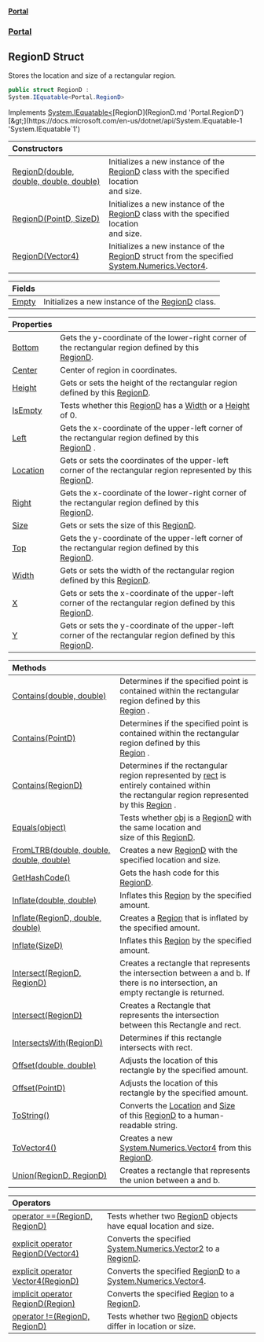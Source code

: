 #### [Portal](index.md 'index')
### [Portal](Portal.md 'Portal')

## RegionD Struct

Stores the location and size of a rectangular region.

```csharp
public struct RegionD :
System.IEquatable<Portal.RegionD>
```

Implements [System.IEquatable&lt;](https://docs.microsoft.com/en-us/dotnet/api/System.IEquatable-1 'System.IEquatable`1')[RegionD](RegionD.md 'Portal.RegionD')[&gt;](https://docs.microsoft.com/en-us/dotnet/api/System.IEquatable-1 'System.IEquatable`1')

| Constructors | |
| :--- | :--- |
| [RegionD(double, double, double, double)](RegionD.RegionD(double,double,double,double).md 'Portal.RegionD.RegionD(double, double, double, double)') | Initializes a new instance of the [RegionD](RegionD.md 'Portal.RegionD') class with the specified location<br/>and size. |
| [RegionD(PointD, SizeD)](RegionD.RegionD(PointD,SizeD).md 'Portal.RegionD.RegionD(Portal.PointD, Portal.SizeD)') | Initializes a new instance of the [RegionD](RegionD.md 'Portal.RegionD') class with the specified location<br/>and size. |
| [RegionD(Vector4)](RegionD.RegionD(Vector4).md 'Portal.RegionD.RegionD(System.Numerics.Vector4)') | Initializes a new instance of the [RegionD](RegionD.md 'Portal.RegionD') struct from the specified<br/>[System.Numerics.Vector4](https://docs.microsoft.com/en-us/dotnet/api/System.Numerics.Vector4 'System.Numerics.Vector4'). |

| Fields | |
| :--- | :--- |
| [Empty](RegionD.Empty.md 'Portal.RegionD.Empty') | Initializes a new instance of the [RegionD](RegionD.md 'Portal.RegionD') class. |

| Properties | |
| :--- | :--- |
| [Bottom](RegionD.Bottom.md 'Portal.RegionD.Bottom') | Gets the y-coordinate of the lower-right corner of the rectangular region defined by this<br/>[RegionD](RegionD.md 'Portal.RegionD'). |
| [Center](RegionD.Center.md 'Portal.RegionD.Center') | Center of region in coordinates. |
| [Height](RegionD.Height.md 'Portal.RegionD.Height') | Gets or sets the height of the rectangular region defined by this [RegionD](RegionD.md 'Portal.RegionD'). |
| [IsEmpty](RegionD.IsEmpty.md 'Portal.RegionD.IsEmpty') | Tests whether this [RegionD](RegionD.md 'Portal.RegionD') has a [Width](RegionD.Width.md 'Portal.RegionD.Width') or a [Height](RegionD.Height.md 'Portal.RegionD.Height') of 0. |
| [Left](RegionD.Left.md 'Portal.RegionD.Left') | Gets the x-coordinate of the upper-left corner of the rectangular region defined by this<br/>[RegionD](RegionD.md 'Portal.RegionD') . |
| [Location](RegionD.Location.md 'Portal.RegionD.Location') | Gets or sets the coordinates of the upper-left corner of the rectangular region represented by this<br/>[RegionD](RegionD.md 'Portal.RegionD'). |
| [Right](RegionD.Right.md 'Portal.RegionD.Right') | Gets the x-coordinate of the lower-right corner of the rectangular region defined by this<br/>[RegionD](RegionD.md 'Portal.RegionD'). |
| [Size](RegionD.Size.md 'Portal.RegionD.Size') | Gets or sets the size of this [RegionD](RegionD.md 'Portal.RegionD'). |
| [Top](RegionD.Top.md 'Portal.RegionD.Top') | Gets the y-coordinate of the upper-left corner of the rectangular region defined by this<br/>[RegionD](RegionD.md 'Portal.RegionD'). |
| [Width](RegionD.Width.md 'Portal.RegionD.Width') | Gets or sets the width of the rectangular region defined by this [RegionD](RegionD.md 'Portal.RegionD'). |
| [X](RegionD.X.md 'Portal.RegionD.X') | Gets or sets the x-coordinate of the upper-left corner of the rectangular region defined by this<br/>[RegionD](RegionD.md 'Portal.RegionD'). |
| [Y](RegionD.Y.md 'Portal.RegionD.Y') | Gets or sets the y-coordinate of the upper-left corner of the rectangular region defined by this<br/>[RegionD](RegionD.md 'Portal.RegionD'). |

| Methods | |
| :--- | :--- |
| [Contains(double, double)](RegionD.Contains(double,double).md 'Portal.RegionD.Contains(double, double)') | Determines if the specified point is contained within the rectangular region defined by this<br/>[Region](Region.md 'Portal.Region') . |
| [Contains(PointD)](RegionD.Contains(PointD).md 'Portal.RegionD.Contains(Portal.PointD)') | Determines if the specified point is contained within the rectangular region defined by this<br/>[Region](Region.md 'Portal.Region') . |
| [Contains(RegionD)](RegionD.Contains(RegionD).md 'Portal.RegionD.Contains(Portal.RegionD)') | Determines if the rectangular region represented by [rect](RegionD.Contains(RegionD).md#Portal.RegionD.Contains(Portal.RegionD).rect 'Portal.RegionD.Contains(Portal.RegionD).rect') is entirely contained within<br/>the rectangular region represented by this [Region](Region.md 'Portal.Region') . |
| [Equals(object)](RegionD.Equals(object).md 'Portal.RegionD.Equals(object)') | Tests whether [obj](RegionD.Equals(object).md#Portal.RegionD.Equals(object).obj 'Portal.RegionD.Equals(object).obj') is a [RegionD](RegionD.md 'Portal.RegionD') with the same location and<br/>size of this [RegionD](RegionD.md 'Portal.RegionD'). |
| [FromLTRB(double, double, double, double)](RegionD.FromLTRB(double,double,double,double).md 'Portal.RegionD.FromLTRB(double, double, double, double)') | Creates a new [RegionD](RegionD.md 'Portal.RegionD') with the specified location and size. |
| [GetHashCode()](RegionD.GetHashCode().md 'Portal.RegionD.GetHashCode()') | Gets the hash code for this [RegionD](RegionD.md 'Portal.RegionD'). |
| [Inflate(double, double)](RegionD.Inflate(double,double).md 'Portal.RegionD.Inflate(double, double)') | Inflates this [Region](Region.md 'Portal.Region') by the specified amount. |
| [Inflate(RegionD, double, double)](RegionD.Inflate(RegionD,double,double).md 'Portal.RegionD.Inflate(Portal.RegionD, double, double)') | Creates a [Region](Region.md 'Portal.Region') that is inflated by the specified amount. |
| [Inflate(SizeD)](RegionD.Inflate(SizeD).md 'Portal.RegionD.Inflate(Portal.SizeD)') | Inflates this [Region](Region.md 'Portal.Region') by the specified amount. |
| [Intersect(RegionD, RegionD)](RegionD.Intersect(RegionD,RegionD).md 'Portal.RegionD.Intersect(Portal.RegionD, Portal.RegionD)') | Creates a rectangle that represents the intersection between a and b. If there is no intersection, an<br/>empty rectangle is returned. |
| [Intersect(RegionD)](RegionD.Intersect(RegionD).md 'Portal.RegionD.Intersect(Portal.RegionD)') | Creates a Rectangle that represents the intersection between this Rectangle and rect. |
| [IntersectsWith(RegionD)](RegionD.IntersectsWith(RegionD).md 'Portal.RegionD.IntersectsWith(Portal.RegionD)') | Determines if this rectangle intersects with rect. |
| [Offset(double, double)](RegionD.Offset(double,double).md 'Portal.RegionD.Offset(double, double)') | Adjusts the location of this rectangle by the specified amount. |
| [Offset(PointD)](RegionD.Offset(PointD).md 'Portal.RegionD.Offset(Portal.PointD)') | Adjusts the location of this rectangle by the specified amount. |
| [ToString()](RegionD.ToString().md 'Portal.RegionD.ToString()') | Converts the [Location](RegionD.Location.md 'Portal.RegionD.Location') and [Size](RegionD.Size.md 'Portal.RegionD.Size')<br/>of this [RegionD](RegionD.md 'Portal.RegionD') to a human-readable string. |
| [ToVector4()](RegionD.ToVector4().md 'Portal.RegionD.ToVector4()') | Creates a new [System.Numerics.Vector4](https://docs.microsoft.com/en-us/dotnet/api/System.Numerics.Vector4 'System.Numerics.Vector4') from this [RegionD](RegionD.md 'Portal.RegionD'). |
| [Union(RegionD, RegionD)](RegionD.Union(RegionD,RegionD).md 'Portal.RegionD.Union(Portal.RegionD, Portal.RegionD)') | Creates a rectangle that represents the union between a and b. |

| Operators | |
| :--- | :--- |
| [operator ==(RegionD, RegionD)](RegionD.operator(RegionD,RegionD).md 'Portal.RegionD.op_Equality(Portal.RegionD, Portal.RegionD)') | Tests whether two [RegionD](RegionD.md 'Portal.RegionD') objects have equal location and size. |
| [explicit operator RegionD(Vector4)](RegionD.explicitoperatorRegionD(Vector4).md 'Portal.RegionD.op_Explicit Portal.RegionD(System.Numerics.Vector4)') | Converts the specified [System.Numerics.Vector2](https://docs.microsoft.com/en-us/dotnet/api/System.Numerics.Vector2 'System.Numerics.Vector2') to a [RegionD](RegionD.md 'Portal.RegionD'). |
| [explicit operator Vector4(RegionD)](RegionD.explicitoperatorVector4(RegionD).md 'Portal.RegionD.op_Explicit System.Numerics.Vector4(Portal.RegionD)') | Converts the specified [RegionD](RegionD.md 'Portal.RegionD') to a [System.Numerics.Vector4](https://docs.microsoft.com/en-us/dotnet/api/System.Numerics.Vector4 'System.Numerics.Vector4'). |
| [implicit operator RegionD(Region)](RegionD.implicitoperatorRegionD(Region).md 'Portal.RegionD.op_Implicit Portal.RegionD(Portal.Region)') | Converts the specified [Region](Region.md 'Portal.Region') to a<br/>[RegionD](RegionD.md 'Portal.RegionD'). |
| [operator !=(RegionD, RegionD)](RegionD.operator!(RegionD,RegionD).md 'Portal.RegionD.op_Inequality(Portal.RegionD, Portal.RegionD)') | Tests whether two [RegionD](RegionD.md 'Portal.RegionD') objects differ in location or size. |
